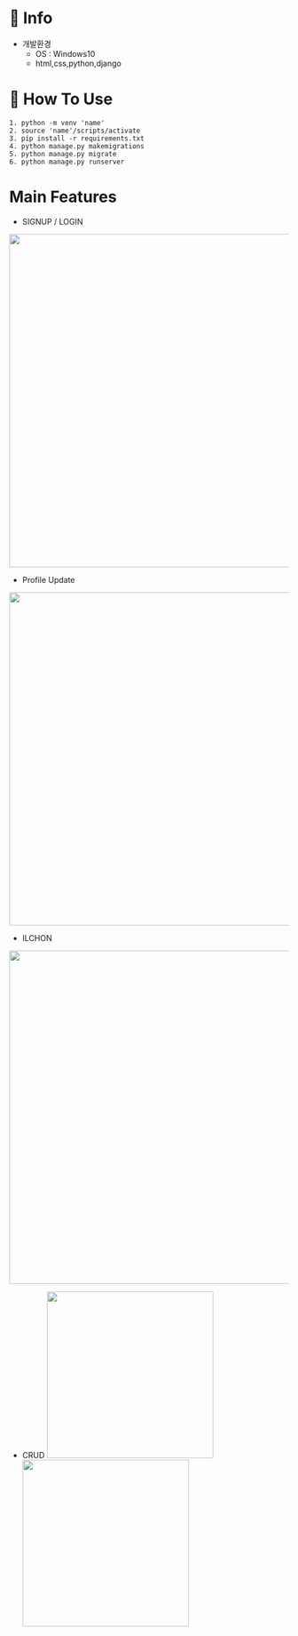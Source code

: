 # 🚀 Info

- 개발환경
  - OS : Windows10
  - html,css,python,django

# 📝 How To Use

```
1. python -m venv 'name'
2. source 'name'/scripts/activate
3. pip install -r requirements.txt
4. python manage.py makemigrations
5. python manage.py migrate
6. python manage.py runserver
```

# Main Features

- SIGNUP / LOGIN
<p align="center"><img width="600" src="https://user-images.githubusercontent.com/57563053/103130155-d7ac2800-46de-11eb-9930-f1a3b11beefd.gif">

- Profile Update
<p align="center"><img width="600" src="https://user-images.githubusercontent.com/57563053/103130152-d5e26480-46de-11eb-99ad-58a688ab7dd1.gif">

- ILCHON
<p align="center"><img width="600" src="https://user-images.githubusercontent.com/57563053/103130250-3ec9dc80-46df-11eb-972b-5fe48bdb570f.png">

- CRUD
  <img width="300" src="https://user-images.githubusercontent.com/57563053/103130303-79337980-46df-11eb-97b1-c4ba61c03df6.png">
  <img width="300" src="https://user-images.githubusercontent.com/57563053/103130328-96684800-46df-11eb-9001-c8562d4064eb.png">
